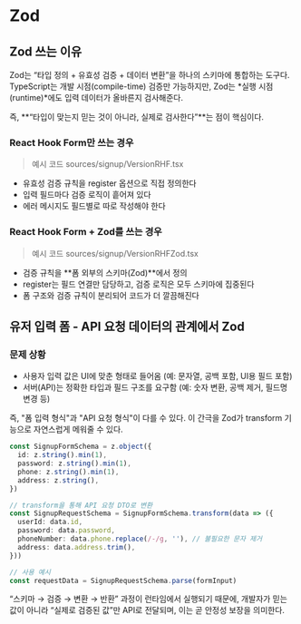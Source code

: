 # Zod

## Zod 쓰는 이유

Zod는 “타입 정의 + 유효성 검증 + 데이터 변환”을 하나의 스키마에 통합하는 도구다.
TypeScript는 개발 시점(compile-time) 검증만 가능하지만,
Zod는 *실행 시점(runtime)*에도 입력 데이터가 올바른지 검사해준다.

즉, **“타입이 맞는지 믿는 것이 아니라, 실제로 검사한다”**는 점이 핵심이다.

### React Hook Form만 쓰는 경우

> 예시 코드 sources/signup/VersionRHF.tsx

- 유효성 검증 규칙을 register 옵션으로 직접 정의한다
- 입력 필드마다 검증 로직이 흩어져 있다
- 에러 메시지도 필드별로 따로 작성해야 한다

### React Hook Form + Zod를 쓰는 경우

> 예시 코드 sources/signup/VersionRHFZod.tsx

- 검증 규칙을 **폼 외부의 스키마(Zod)**에서 정의
- register는 필드 연결만 담당하고, 검증 로직은 모두 스키마에 집중된다
- 폼 구조와 검증 규칙이 분리되어 코드가 더 깔끔해진다

## 유저 입력 폼 - API 요청 데이터의 관계에서 Zod

### 문제 상황

- 사용자 입력 값은 UI에 맞춘 형태로 들어옴 (예: 문자열, 공백 포함, UI용 필드 포함)
- 서버(API)는 정확한 타입과 필드 구조를 요구함 (예: 숫자 변환, 공백 제거, 필드명 변경 등)

즉, "폼 입력 형식"과 "API 요청 형식"이 다를 수 있다. 이 간극을 Zod가 transform 기능으로 자연스럽게 메워줄 수 있다.

```ts
const SignupFormSchema = z.object({
  id: z.string().min(1),
  password: z.string().min(1),
  phone: z.string().min(1),
  address: z.string(),
})

// transform을 통해 API 요청 DTO로 변환
const SignupRequestSchema = SignupFormSchema.transform(data => ({
  userId: data.id,
  password: data.password,
  phoneNumber: data.phone.replace(/-/g, ''), // 불필요한 문자 제거
  address: data.address.trim(),
}))

// 사용 예시
const requestData = SignupRequestSchema.parse(formInput)
```

“스키마 → 검증 → 변환 → 반환” 과정이 런타임에서 실행되기 때문에, 개발자가 믿는 값이 아니라 “실제로 검증된 값”만 API로 전달되며, 이는 곧 안정성 보장을 의미한다.
